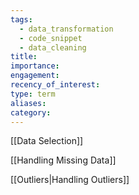 ```yaml
---
tags:
  - data_transformation
  - code_snippet
  - data_cleaning
title: 
importance: 
engagement: 
recency_of_interest: 
type: term
aliases: 
category:
---
```

[[Data Selection]]

[[Handling Missing Data]]

[[Outliers|Handling Outliers]]



